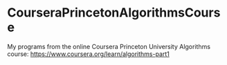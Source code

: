 # CourseraPrincetonAlgorithmsCourse
My programs from the online Coursera Princeton University Algorithms course: https://www.coursera.org/learn/algorithms-part1
